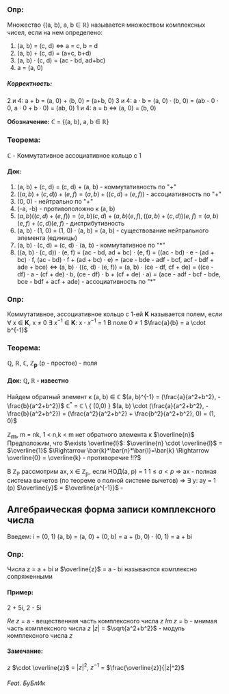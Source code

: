 ### **Опр:**
Множество {(a, b), a, b $\in$ $\mathbb{R}$} называется множеством комплексных чисел, если на нем определено:
1. (a, b) = (c, d) $\Leftrightarrow$ a = c, b = d
2. (a, b) + (c, d) = (a+c, b+d)
3. (a, b) $\cdot$ (c, d) = (ac - bd, ad+bc)
4. a = (a, 0)

##### **Корректность:**
2 и 4:    a + b = (a, 0) + (b, 0) = (a+b, 0)
3 и 4:    a $\cdot$ b = (a, 0) $\cdot$ (b, 0) = (ab - 0 $\cdot$ 0, a $\cdot$ 0 + b $\cdot$ 0) = (ab, 0)
1 и 4:    a = b $\Leftrightarrow$ (a, 0) = (b, 0)

**Обозначение:** $\mathbb{C}$ = {(a, b), a, b $\in$ $\mathbb{R}$}

### **Теорема:**
$\mathbb{C}$ - Коммутативное ассоциативное кольцо с 1
#### **Док:**
1. (a, b) + (c, d) = (c, d) + (a, b) - коммутативность по "+"
2. $( (a,b)+ (c,d)) + (e,f)= (a,b)+ ( (c,d)+ (e,f))$ - ассоциативность по "+"
3. (0, 0) - нейтрально по "+" 
4. (-a, -b) - противоположно к (a, b)
5. $(a,b)((c,d)+(e,f)) = (a,b)(c,d)+ (a,b)(e,f), ((a,b)+ (c,d))(e,f)= (a,b)(e,f)+ (c,d)(e,f)$ - дистрибутивность
6. (a, b) $\cdot$ (1, 0) = (1, 0) $\cdot$ (a, b) = (a, b) - существование нейтрального элемента (единицы)
7. (a, b) $\cdot$ (c, d) = (c, d) $\cdot$ (a, b) - коммутативное по "$\ast$"
8. ((a, b)  $\cdot$ (c, d))  $\cdot$ (e, f) = (ac - bd, ad + bc)  $\cdot$ (e, f) = ((ac - bd) $\cdot$ e - (ad + bc) $\cdot$ f, (ac - bd) $\cdot$ f + (ad + bc) $\cdot$ e) = (ace - bde - adf - bcf, acf - bdf + ade + bce)
$\Leftrightarrow$
(a, b) $\cdot$ ((c, d) $\cdot$ (e, f)) = (a, b) $\cdot$ (ce - df, cf + de) = ((ce - df) $\cdot$ a - (cf + de) $\cdot$ b, (ce - df) $\cdot$ b + (cf + de) $\cdot$ a) = (ace - adf - bcf - bde, bce - bdf + acf + ade) - ассоциативность по "$\ast$"

### **Опр:**
Коммутативное, ассоциативное кольцо с 1-ей **K** называется полем, если $\forall$ x $\in$ **K**, x $\neq$ 0 $\exists$ $x^{-1}$ $\in$ **K**: x $\cdot$ $x^{-1}$ = 1
В поле 0 $\neq$ 1
$\frac{a}{b} = a \cdot b^{-1}$

### **Теорема:**
**$\mathbb{Q}$**, **$\mathbb{R}$**, **$\mathbb{C}$**, **$\mathbb{Z_p}$** (p - простое) - поля
#### **Док:** **$\mathbb{Q}$**, **$\mathbb{R}$** - известно

Найдем обратный элемент к (a, b) $\in$ **$\mathbb{C}$**
$(a, b)^{-1} = (\frac{a}{a^2+b^2}, -\frac{b}{a^2+b^2})$
$\mathbb{C^\ast}$ = $\mathbb{C}$ \ { (0,0) }
$(a, b) \cdot (\frac{a}{a^2+b^2}, -\frac{b}{a^2+b^2}) = (\frac{a^2}{a^2+b^2} + \frac{b^2}{a^2+b^2}, 0) = (1, 0)$

**$\mathbb{Z_m}$**, m = nk, 1 < n,k < m нет обратного элемента к $\overline{n}$
Предположим, что $\exists \overline{l}$: $\overline{n} \cdot \overline{l}$ = $\overline{1}$ $\Rightarrow \bar{k}*\bar{n}*\bar{l}=\bar{k} \Rightarrow \overline{0} = \overline{k} - противоречие !!?$ 

В **$\mathbb{Z_P}$** рассмотрим ax, x $\in$ $\mathbb{Z_p}$, если НОД(a, p) = 1 $1\leq a < p$
$\Rightarrow$ ax - полная система вычетов (по теореме о полной системе вычетов) $\Rightarrow$ $\exists$ y: 
ay = 1 (p)
$\overline{y}$ = $\overline{a^{-1}}$        $\square$ 

## **Алгебраическая форма записи комплексного числа**
Введем: i = (0, 1)    (a, b) = (a, 0) + (0, b) = a + (b, 0) $\cdot$ (0, 1) = a + bi
### **Опр:**
Числа z = a + bi  и  $\overline{z}$ = a - bi называются комплексно сопряженными

#### **Пример:**
2 + 5i, 2 - 5i

$Re$ $z$ = a - вещественная часть комплексного числа $z$
$Im$ $z$ = b - мнимая часть комплексного числа $z$
$|z|$ = $\sqrt{a^2+b^2}$ - модуль комплексного числа $z$

#### **Замечание:**
$z$ $\cdot \overline{z}$ = $|z|^2$, $z^{-1}$ = $\frac{\overline{z}}{|z|^2}$ 

###### Feat. БуБлИк

